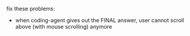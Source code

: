 fix these problems: 
- when coding-agent gives out the FINAL answer, user cannot scroll above (with mouse scrolling) anymore  
